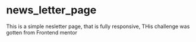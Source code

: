 # news_letter_page

This is a simple nesletter page, that is fully responsive, THis challenge was gotten from Frontend mentor
